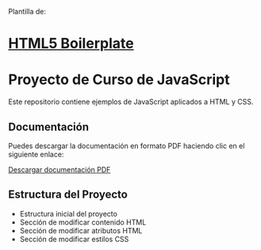 Plantilla de: 
# [HTML5 Boilerplate](https://html5boilerplate.com/)

# Proyecto de Curso de JavaScript

Este repositorio contiene ejemplos de JavaScript aplicados a HTML y CSS.

## Documentación

Puedes descargar la documentación en formato PDF haciendo clic en el siguiente enlace:

[Descargar documentación PDF](https://github.com/miganjo99/repo_control_version/src/pdf/Práctica_Sistema_de_control_de_versiones_MiguelGandiaJorda.pdf)
## Estructura del Proyecto

- Estructura inicial del proyecto
- Sección de modificar contenido HTML
- Sección de modificar atributos HTML
- Sección de modificar estilos CSS

